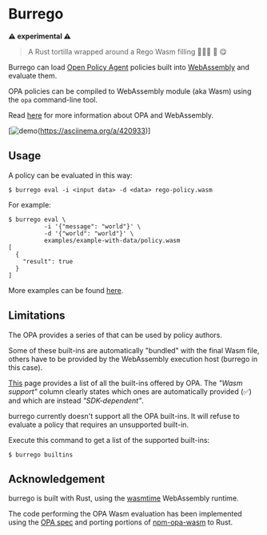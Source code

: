 # Burrego

**⚠️  experimental ⚠️**

> A Rust tortilla wrapped around a Rego Wasm filling 🌯🌯🌯 🤤 😋

Burrego can load [Open Policy Agent](https://www.openpolicyagent.org/docs/)
policies built into [WebAssembly](https://webassembly.org/)
and evaluate them.

OPA policies can be compiled to WebAssembly module (aka Wasm) using the
`opa` command-line tool.

Read [here](https://www.openpolicyagent.org/docs/latest/wasm/) for more
information about OPA and WebAssembly.

[![demo](/demo.gif "demo")(https://asciinema.org/a/420933)]

## Usage

A policy can be evaluated in this way:

```
$ burrego eval -i <input data> -d <data> rego-policy.wasm
```

For example:

```console
$ burrego eval \
          -i '{"message": "world"}' \
          -d '{"world": "world"}' \
          examples/example-with-data/policy.wasm
[
  {
    "result": true
  }
]
```

More examples can be found [here](/examples/README.md).

## Limitations

The OPA provides a series of that can be used by policy authors.

Some of these built-ins are automatically "bundled" with the final
Wasm file, others have to be provided by the WebAssembly execution host
(burrego in this case).

[This](https://www.openpolicyagent.org/docs/latest/policy-reference/#built-in-functions)
page provides a list of all the built-ins offered by OPA. The *"Wasm support"*
column clearly states which ones are automatically provided (✅) and which are
instead *"SDK-dependent"*.

burrego currently doesn't support all the OPA built-ins. It will refuse to
evaluate a policy that requires an unsupported built-in.

Execute this command to get a list of the supported built-ins:

```console
$ burrego builtins
```

## Acknowledgement

burrego is built with Rust, using the [wasmtime](https://github.com/bytecodealliance/wasmtime)
WebAssembly runtime.

The code performing the OPA Wasm evaluation has been implemented using the
[OPA spec](https://www.openpolicyagent.org/docs/latest/wasm/)
and porting portions of
[npm-opa-wasm](https://github.com/open-policy-agent/npm-opa-wasm/) to Rust.
